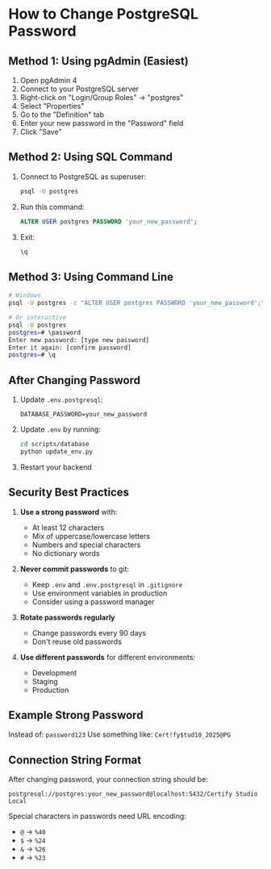 # How to Change PostgreSQL Password

## Method 1: Using pgAdmin (Easiest)

1. Open pgAdmin 4
2. Connect to your PostgreSQL server
3. Right-click on "Login/Group Roles" → "postgres"
4. Select "Properties"
5. Go to the "Definition" tab
6. Enter your new password in the "Password" field
7. Click "Save"

## Method 2: Using SQL Command

1. Connect to PostgreSQL as superuser:
   ```bash
   psql -U postgres
   ```

2. Run this command:
   ```sql
   ALTER USER postgres PASSWORD 'your_new_password';
   ```

3. Exit:
   ```sql
   \q
   ```

## Method 3: Using Command Line

```bash
# Windows
psql -U postgres -c "ALTER USER postgres PASSWORD 'your_new_password';"

# Or interactive
psql -U postgres
postgres=# \password
Enter new password: [type new password]
Enter it again: [confirm password]
postgres=# \q
```

## After Changing Password

1. Update `.env.postgresql`:
   ```
   DATABASE_PASSWORD=your_new_password
   ```

2. Update `.env` by running:
   ```bash
   cd scripts/database
   python update_env.py
   ```

3. Restart your backend

## Security Best Practices

1. **Use a strong password** with:
   - At least 12 characters
   - Mix of uppercase/lowercase letters
   - Numbers and special characters
   - No dictionary words

2. **Never commit passwords** to git:
   - Keep `.env` and `.env.postgresql` in `.gitignore`
   - Use environment variables in production
   - Consider using a password manager

3. **Rotate passwords regularly**
   - Change passwords every 90 days
   - Don't reuse old passwords

4. **Use different passwords** for different environments:
   - Development
   - Staging
   - Production

## Example Strong Password

Instead of: `password123`
Use something like: `Cert!fy$tud10_2025@PG`

## Connection String Format

After changing password, your connection string should be:
```
postgresql://postgres:your_new_password@localhost:5432/Certify Studio Local
```

Special characters in passwords need URL encoding:
- `@` → `%40`
- `$` → `%24`
- `&` → `%26`
- `#` → `%23`
